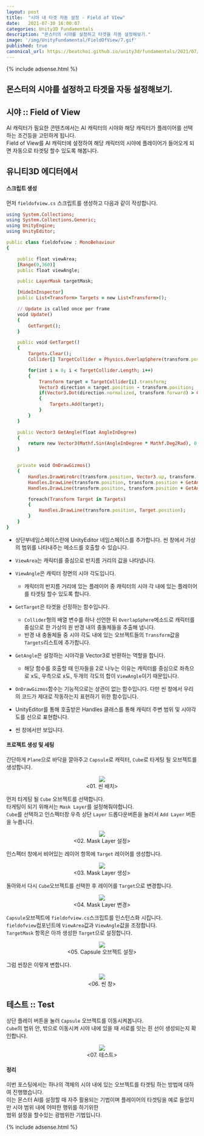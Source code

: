 ```yaml
---
layout: post
title:  "시야 내 타겟 자동 설정 - Field of VIew"
date:   2021-07-30 16:00:07
categories: Unity3D Fundamentals
description: "몬스터의 시야를 설정하고 타겟을 자동 설정해보기."
image: '/img/UnityFundamental/FieldOfView/7.gif'
published: true
canonical_url: https://beatchoi.github.io/unity3d/fundamentals/2021/07/30/FieldOfView/
---
```

  
  
  {% include adsense.html %}
  
  
## 몬스터의 시야를 설정하고 타겟을 자동 설정해보기.
  
  
## 시야 :: Field of View  
AI 캐릭터가 필요한 콘텐츠에서는 AI 캐릭터의 시야와 해당 캐릭터가 플레이어를 선택하는 조건등을 고민하게 됩니다.  
Field of View를 AI 캐릭터에 설정하여 해당 캐릭터의 시야에 플레이어가 들어오게 되면 자동으로 타겟팅 할수 있도록 해봅니다.  
  
  
## 유니티3D 에디터에서  
#### 스크립트 생성  
  
먼저 `fieldofview.cs` 스크립트를 생성하고 다음과 같이 작성합니다.  
  
```ruby
using System.Collections;
using System.Collections.Generic;
using UnityEngine;
using UnityEditor;

public class fieldofview : MonoBehaviour
{

    public float viewArea;
    [Range(0,360)]
    public float viewAngle;

    public LayerMask targetMask;

    [HideInInspector]
    public List<Transform> Targets = new List<Transform>();

    // Update is called once per frame
    void Update()
    {
        GetTarget();
    }

    public void GetTarget()
    {
        Targets.Clear();
        Collider[] TargetCollider = Physics.OverlapSphere(transform.position, viewArea, targetMask);

        for(int i = 0; i < TargetCollider.Length; i++)
        {
            Transform target = TargetCollider[i].transform;
            Vector3 direction = target.position - transform.position;
            if(Vector3.Dot(direction.normalized, transform.forward) > GetAngle(viewAngle / 2).z)
            {
                Targets.Add(target);
            }
        }
    }

    public Vector3 GetAngle(float AngleInDegree)
    {
        return new Vector3(Mathf.Sin(AngleInDegree * Mathf.Deg2Rad), 0, Mathf.Cos(AngleInDegree * Mathf.Deg2Rad));
    }


    private void OnDrawGizmos()
    {
        Handles.DrawWireArc(transform.position, Vector3.up, transform.forward, 360, viewArea);
        Handles.DrawLine(transform.position, transform.position + GetAngle(-viewAngle / 2) * viewArea);
        Handles.DrawLine(transform.position, transform.position + GetAngle(viewAngle / 2) * viewArea);

        foreach(Transform Target in Targets)
        {
            Handles.DrawLine(transform.position, Target.position);
        }
    }
}
```
  
* 상단부네임스페이스란에 UnityEditor 네임스페이스를 추가합니다. 씬 창에서 가상의 범위를 나타내주는 메소드를 호출할 수 있습니다.  
* `ViewArea`는 캐릭터를 중심으로 반지름 거리의 값을 나타냅니다.  
* `ViewAngle`은 캐릭터 정면의 시야 각도입니다.  
  * 캐릭터의 반지름 거리에 있는 플레이어 중 캐릭터의 시야 각 내에 있는 플레이어를 타겟팅 할수 있도록 합니다.  

* `GetTarget`은 타겟을 선정하는 함수입니다.  
  * `Collider`형의 배열 변수를 하나 선언한 뒤 `OverlapSphere`메소드로 캐릭터를 중심으로 한 가상의 원 반경 내의 충돌체들을 추출해 냅니다.  
  * 반경 내 충돌체들 중 시야 각도 내에 있는 오브젝트들의 `Transform`값을 `Targets`리스트에 추가합니다.  
  
* `GetAngle`은 설정하는 시야각을 Vector3로 반환하는 역할을 합니다.  
  * 해당 함수를 호출할 때 인자들을 2로 나누는 이유는 캐릭터를 중심으로 좌측으로 x도, 우측으로 x도, 두개의 각도의 합이 `ViewAngle`이기 때문입니다.  
  
* `OnDrawGizmos`함수는 기능적으로는 상관이 없는 함수입니다. 다만 씬 창에서 우리의 코드가 제대로 작동하는지 표현하기 위한 함수입니다.  
* UnityEditor를 통해 호출받은 Handles 클래스를 통해 캐릭터 주변 범위 및 시야각도를 선으로 표현합니다.  
* 씬 창에서만 보입니다.  
  
  
#### 프로젝트 생성 및 세팅
간단하게 `Plane`으로 바닥을 깔아주고 `Capsule`로 캐릭터, `Cube`로 타게팅 될 오브젝트를 생성합니다.  
<p align="center"><img src="/img/UnityFundamental/FieldOfView/1.PNG"><br/>
<01. 씬 배치></p> 
  
먼저 타게팅 될 `Cube` 오브젝트를 선택합니다.  
타게팅이 되기 위해서는 `Mask Layer`를 설정해줘야합니다.  
`Cube`를 선택하고 인스펙터창 우측 상단 `Layer` 드롭다운버튼을 눌러서 `Add Layer` 버튼을 누릅니다.  
<p align="center"><img src="/img/UnityFundamental/FieldOfView/2.PNG"><br/>
<02. Mask Layer 설정></p> 
  
인스펙터 창에서 비어있는 레이어 항목에 `Target` 레이어를 생성합니다.  
<p align="center"><img src="/img/UnityFundamental/FieldOfView/3.PNG"><br/>
<03. Mask Layer 생성></p> 
  
돌아와서 다시 `Cube`오브젝트를 선택한 후 레이어를 `Target`으로 변경합니다.  
<p align="center"><img src="/img/UnityFundamental/FieldOfView/4.PNG"><br/>
<04. Mask Layer 변경></p>   
  
`Capsule`오브젝트에 `fieldofview.cs`스크립트를 인스턴스화 시킵니다.  
`fieldofview`컴포넌트에 `ViewArea`값과 `ViewAngle`값을 조정합니다.  
`TargetMask` 항목은 아까 생성한 `Target`으로 설정합니다.  
<p align="center"><img src="/img/UnityFundamental/FieldOfView/5.PNG"><br/>
<05. Capsule 오브젝트 설정></p>  
  
그럼 씬창은 이렇게 변합니다.  
<p align="center"><img src="/img/UnityFundamental/FieldOfView/6.PNG"><br/>
<06. 씬 창></p>  
  
  
## 테스트 :: Test  
상단 플레이 버튼을 눌러 `Capsule` 오브젝트를 이동시켜봅니다.  
`Cube`의 범위 안, 밖으로 이동시켜 시야 내에 있을 때 서로를 잇는 흰 선이 생성되는지 확인합니다.  
<p align="center"><img src="/img/UnityFundamental/FieldOfView/7.gif"><br/>
<07. 테스트></p>   
  
 
#### 정리
이번 포스팅에서는 하나의 객체의 시야 내에 있는 오브젝트를 타겟팅 하는 방법에 대하여 진행했습니다.  
이는 몬스터 AI를 설정할 때 자주 활용되는 기법이며 플레이어의 타겟팅을 예로 들었지만 시야 범위 내에 어떠한 행위를 하기위한  
범위 설정을 할수있는 광범위한 기법입니다.  
  
  
  {% include adsense.html %}
  
  


